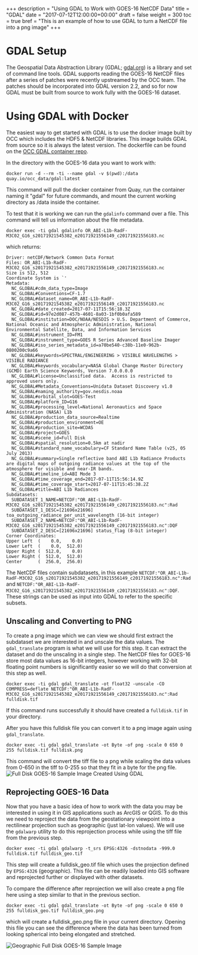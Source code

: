 +++
description = "Using GDAL to Work with GOES-16 NetCDF Data"
title = "GDAL"
date = "2017-07-12T12:00:00+00:00"
draft = false
weight = 300
toc = true
bref = "This is an example of how to use GDAL to turn a NetCDF file into a png image"
+++

# GDAL Setup
The Geospatial Data Abstraction Library (GDAL; [gdal.org](http://www.gdal.org)) is a library and set of command line tools. GDAL supports reading the GOES-16 NetCDF files after a series of patches were recently upstreamed by the OCC team. The patches should be incorporated into GDAL version 2.2, and so for now GDAL must be built from source to work fully with the GOES-16 dataset.

# Using GDAL with Docker
The easiest way to get started with GDAL is to use the docker image built by OCC which includes the HDF5 & NetCDF libraries. This image builds GDAL from source so it is always the latest version. The dockerfile can be found on the [OCC GDAL container repo](https://github.com/occ-data/GDAL-Container).

In the directory with the GOES-16 data you want to work with:
```
docker run -d --rm -ti --name gdal -v $(pwd):/data quay.io/occ_data/gdal:latest
```
This command will pull the docker container from Quay, run the container naming it "gdal" for future commands, and mount the current working directory as /data inside the container.

To test that it is working we can run the `gdalinfo` command over a file. This command will tell us information about the file metadata.
```
docker exec -ti gdal gdalinfo OR_ABI-L1b-RadF-M3C02_G16_s20171921545382_e20171921556149_c20171921556183.nc
```
which returns:
```
Driver: netCDF/Network Common Data Format
Files: OR_ABI-L1b-RadF-M3C02_G16_s20171921545382_e20171921556149_c20171921556183.nc
Size is 512, 512
Coordinate System is `'
Metadata:
  NC_GLOBAL#cdm_data_type=Image
  NC_GLOBAL#Conventions=CF-1.7
  NC_GLOBAL#dataset_name=OR_ABI-L1b-RadF-M3C02_G16_s20171921545382_e20171921556149_c20171921556183.nc
  NC_GLOBAL#date_created=2017-07-11T15:56:18.3Z
  NC_GLOBAL#id=97e2d087-457b-4601-8a03-1bf0b0afa589
  NC_GLOBAL#institution=DOC/NOAA/NESDIS > U.S. Department of Commerce, National Oceanic and Atmospheric Administration, National Environmental Satellite, Data, and Information Services
  NC_GLOBAL#instrument_ID=FM1
  NC_GLOBAL#instrument_type=GOES R Series Advanced Baseline Imager
  NC_GLOBAL#iso_series_metadata_id=a70be540-c38b-11e0-962b-0800200c9a66
  NC_GLOBAL#keywords=SPECTRAL/ENGINEERING > VISIBLE WAVELENGTHS > VISIBLE RADIANCE
  NC_GLOBAL#keywords_vocabulary=NASA Global Change Master Directory (GCMD) Earth Science Keywords, Version 7.0.0.0.0
  NC_GLOBAL#license=Unclassified data.  Access is restricted to approved users only.
  NC_GLOBAL#Metadata_Conventions=Unidata Dataset Discovery v1.0
  NC_GLOBAL#naming_authority=gov.nesdis.noaa
  NC_GLOBAL#orbital_slot=GOES-Test
  NC_GLOBAL#platform_ID=G16
  NC_GLOBAL#processing_level=National Aeronautics and Space Administration (NASA) L1b
  NC_GLOBAL#production_data_source=Realtime
  NC_GLOBAL#production_environment=OE
  NC_GLOBAL#production_site=WCDAS
  NC_GLOBAL#project=GOES
  NC_GLOBAL#scene_id=Full Disk
  NC_GLOBAL#spatial_resolution=0.5km at nadir
  NC_GLOBAL#standard_name_vocabulary=CF Standard Name Table (v25, 05 July 2013)
  NC_GLOBAL#summary=Single reflective band ABI L1b Radiance Products are digital maps of outgoing radiance values at the top of the atmosphere for visible and near-IR bands.
  NC_GLOBAL#timeline_id=ABI Mode 3
  NC_GLOBAL#time_coverage_end=2017-07-11T15:56:14.9Z
  NC_GLOBAL#time_coverage_start=2017-07-11T15:45:38.2Z
  NC_GLOBAL#title=ABI L1b Radiances
Subdatasets:
  SUBDATASET_1_NAME=NETCDF:"OR_ABI-L1b-RadF-M3C02_G16_s20171921545382_e20171921556149_c20171921556183.nc":Rad
  SUBDATASET_1_DESC=[21696x21696] toa_outgoing_radiance_per_unit_wavelength (16-bit integer)
  SUBDATASET_2_NAME=NETCDF:"OR_ABI-L1b-RadF-M3C02_G16_s20171921545382_e20171921556149_c20171921556183.nc":DQF
  SUBDATASET_2_DESC=[21696x21696] status_flag (8-bit integer)
Corner Coordinates:
Upper Left  (    0.0,    0.0)
Lower Left  (    0.0,  512.0)
Upper Right (  512.0,    0.0)
Lower Right (  512.0,  512.0)
Center      (  256.0,  256.0)
```
The NetCDF files contain subdatasets, in this example `NETCDF:"OR_ABI-L1b-RadF-M3C02_G16_s20171921545382_e20171921556149_c20171921556183.nc":Rad` and `NETCDF:"OR_ABI-L1b-RadF-M3C02_G16_s20171921545382_e20171921556149_c20171921556183.nc":DQF`. These strings can be used as input into GDAL to refer to the specific subsets.


## Unscaling and Converting to PNG
To create a png image which we can view we should first extract the subdataset we are interested in and unscale the data values. The `gdal_translate` program is what we will use for this step. It can extract the dataset and do the unscaling in a single step. The NetCDF files for GOES-16 store most data values as 16-bit integers, however working with 32-bit floating point numbers is significantly easier so we will do that conversion at this step as well.
```
docker exec -ti gdal gdal_translate -ot float32 -unscale -CO COMPRESS=deflate NETCDF:"OR_ABI-L1b-RadF-M3C02_G16_s20171921545382_e20171921556149_c20171921556183.nc":Rad fulldisk.tif
```
If this command runs successfully it should have created a `fulldisk.tif` in your directory.

After you have this fulldisk file you can convert it to a png image again using `gdal_translate`.
```
docker exec -ti gdal gdal_translate -ot Byte -of png -scale 0 650 0 255 fulldisk.tif fulldisk.png
```
This command will convert the tiff file to a png while scaling the data values from 0-650 in the tiff to 0-255 so that they fit in a byte for the png file.
![Full Disk GOES-16 Sample Image Created Using GDAL](gdal_fulldisk.png "Full Disk GOES-16 png")

## Reprojecting GOES-16 Data
Now that you have a basic idea of how to work with the data you may be interested in using it in GIS applications such as ArcGIS or QGIS. To do this we need to reproject the data from the geostationary viewpoint into a rectilinear projection such as geographic (just lat-lon values). We will use the `gdalwarp` utility to do this reprojection process while using the tiff file from the previous step.
```
docker exec -ti gdal gdalwarp -t_srs EPSG:4326 -dstnodata -999.0 fulldisk.tif fulldisk_geo.tif
```
This step will create a fulldisk_geo.tif file which uses the projection defined by `EPSG:4326` (geographic). This file can be readily loaded into GIS software and reprojected further or displayed with other datasets.

To compare the difference after reprojection we will also create a png file here using a step similar to that in the previous section.
```
docker exec -ti gdal gdal_translate -ot Byte -of png -scale 0 650 0 255 fulldisk_geo.tif fulldisk_geo.png
```
which will create a fulldisk_geo.png file in your current directory. Opening this file you can see the difference where the data has been turned from looking spherical into being elongated and stretched.

![Geographic Full Disk GOES-16 Sample Image](gdal_fulldisk_geo.png "Full Disk GOES-16 After Being Reprojected to Geographic Projection")
